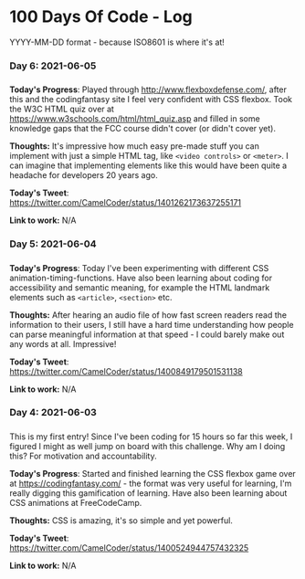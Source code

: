 # 100 Days Of Code - Log
YYYY-MM-DD format - because ISO8601 is where it's at!

### Day 6: 2021-06-05
##### 

**Today's Progress**: Played through http://www.flexboxdefense.com/, after this and the codingfantasy site I feel very confident with CSS flexbox. Took the W3C HTML quiz over at https://www.w3schools.com/html/html_quiz.asp and filled in some knowledge gaps that the FCC course didn't cover (or didn't cover yet).

**Thoughts:** It's impressive how much easy pre-made stuff you can implement with just a simple HTML tag, like `<video controls>` or `<meter>`. I can imagine that implementing elements like this would have been quite a headache for developers 20 years ago.

**Today's Tweet**: https://twitter.com/CamelCoder/status/1401262173637255171

**Link to work:** N/A

### Day 5: 2021-06-04
##### 

**Today's Progress**: Today I've been experimenting with different CSS animation-timing-functions. Have also been learning about coding for accessibility and semantic meaning, for example the HTML landmark elements such as `<article>`, `<section>` etc.

**Thoughts:** After hearing an audio file of how fast screen readers read the information to their users, I still have a hard time understanding how people can parse meaningful information at that speed - I could barely make out any words at all. Impressive!

**Today's Tweet**: https://twitter.com/CamelCoder/status/1400849179501531138

**Link to work:** N/A

### Day 4: 2021-06-03
##### 

This is my first entry! Since I've been coding for 15 hours so far this week, I figured I might as well jump on board with this challenge. Why am I doing this? For motivation and accountability.

**Today's Progress**: Started and finished learning the CSS flexbox game over at https://codingfantasy.com/ - the format was very useful for learning, I'm really digging this gamification of learning. Have also been learning about CSS animations at FreeCodeCamp.

**Thoughts:** CSS is amazing, it's so simple and yet powerful.

**Today's Tweet**: https://twitter.com/CamelCoder/status/1400524944757432325

**Link to work:** N/A
